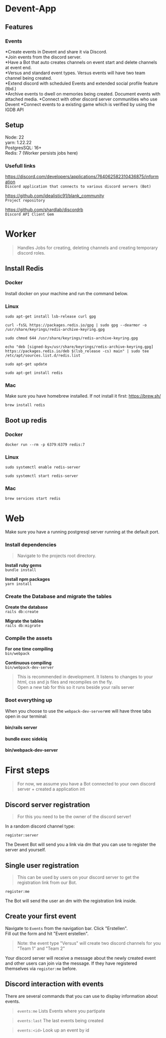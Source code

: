 # Devent-App

## Features

### Events

*Create events in Devent and share it via Discord.<br>
*Join events from the discord server.<br>
*Have a Bot that auto creates channels on event start and delete channels at event end.<br>
*Versus and standard event types. Versus events will have two team channel being created.<br>
*Extend discord with scheduled Events and extended social profile feature (tbd.)<br>
*Archive events to dwell on memories being created. Document events with attached media.
*Connect with other discord server communities who use Devent
*Connect events to a existing game which is verified by using the IGDB API

## Setup

Node: 22<br>
yarn: 1.22.22<br>
PostgresSQL: 16+<br>
Redis: 7 (Worker persists jobs here)

### Usefull links

https://discord.com/developers/applications/764062582310436875/information
<br>`Discord application that connects to various discord servers (Bot)`

https://github.com/idealistic91/blank_community
<br>`Project repository`

https://github.com/shardlab/discordrb
<br>`Discord API Client Gem`


# Worker
> Handles Jobs for creating, deleting channels and creating temporary discord roles.

## Install Redis

### Docker

Install docker on your machine and run the command below.

### Linux

`sudo apt-get install lsb-release curl gpg`

`curl -fsSL https://packages.redis.io/gpg | sudo gpg --dearmor -o /usr/share/keyrings/redis-archive-keyring.gpg`

`sudo chmod 644 /usr/share/keyrings/redis-archive-keyring.gpg`

`echo "deb [signed-by=/usr/share/keyrings/redis-archive-keyring.gpg] https://packages.redis.io/deb $(lsb_release -cs) main" | sudo tee /etc/apt/sources.list.d/redis.list`

`sudo apt-get update`

`sudo apt-get install redis`

### Mac

Make sure you have homebrew installed. If not install it first: https://brew.sh/

`brew install redis`<br>

## Boot up redis

### Docker

`docker run --rm -p 6379:6379 redis:7`

### Linux
`sudo systemctl enable redis-server`

`sudo systemctl start redis-server`

### Mac
`brew services start redis`

# Web

Make sure you have a running postgresql server running at the default port.

### Install dependencies

> Navigate to the projects root directory.


**Install ruby gems**<br>
`bundle install`

**Install npm packages**<br>
`yarn install`

### Create the Database and migrate the tables

**Create the database**<br>
`rails db:create`

**Migrate the tables**<br>
`rails db:migrate`

### Compile the assets

**For one time compiling**<br>
`bin/webpack`

**Continuous compiling**<br>
`bin/webpack-dev-server`

> This is recommended in development. It listens to changes to your html, css and js files and recompiles on the fly.<br>
> Open a new tab for this so it runs beside your rails server

### Boot everything up

When you choose to use the `webpack-dev-server`we will have three tabs open in our terminal:

#### bin/rails server

#### bundle exec sidekiq

#### bin/webpack-dev-server

# First steps
> For now, we assume you have a Bot connected to your own discord server + created a application int 

## Discord server registration
> For this you need to be the owner of the discord server!

In a random discord channel type:

`register:server`

The Devent Bot will send you a link via dm that you can use to register the server and yourself.

## Single user registration
> This can be used by users on your discord server to get the registration link from our Bot.

`register:me`

The Bot will send the user an dm with the registration link inside.


## Create your first event

Navigate to `Events` from the navigation bar. Click "Erstellen". <br>
Fill out the form and hit "Event erstellen".
> Note: the event type "Versus" will create two discord channels for you  "Team 1" and "Team 2"

Your discord server will receive a message about the newly created event and other users can join via the message.
If they have registered themselves via `register:me` before.

## Discord interaction with events

There are several commands that you can use to display information about events.

>`events:me`
> Lists Events where you partipate

> `events:last`
> The last events being created

> `events:<id>`
> Look up an event by id